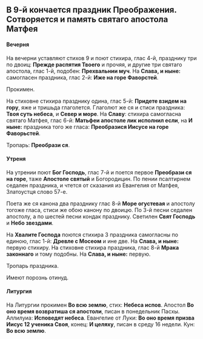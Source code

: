 
## В 9-й кончается праздник Преображения. Сотворяется и память святаго апостола Матфея

#### Вечерня

На вечерни уставляют стихов 9 и поют стихира, глас 4-й, празднику три по двоиц: 
**Прежде распятия Твоего** и прочяя, и другие три святаго апостола, глас 1-й, 
подобен: **Прехвальнии муч**. На **Слава, и ныне:** самогласен праздника, 
глас 2-й: **Иже на горе Фаворстей**.

Прокимен.

На стиховне стихира празднику одина, глас 5-й: **Придете взидем на гору**, 
яже и тришьда глаголется. Глаголют же ся и стиси праздника: **Твоя суть небеса**, 
и **Север и море**. На **Славу**: стихира самогласна святаго Матфея, глас 6-й: 
**Матьфеи апостоле лик исполнил если**, на **И ныне:** праздника того же гласа: 
**Преобразися Иисусе на горе Фаворьстей**. 

Тропарь: **Преобрази ся**.

#### Утреня

На утрении поют **Бог Господь**, глас 7-й и поется первое **Преобрази ся на горе**, 
таже **Апостоле святый** и Богородицин. По пении псалтирнем седален праздника, 
и чтется от сказания из Евангелия от Матфея, Златоустця слово 57-е.

Поета же ся канона два празднику глас 8-й **Море огустевая** и апостолу тогоже 
гласа, стиси же обою канону по двоицю. По 3-й песни седален апостолу, а по шестей 
песни кондак празднику. Светилен **Свят Господь** и **Небо звездами**.

На **Хвалите Господа** поются стихира 3 праздника самогласны по единою, глас 1-й: 
**Древле с Мосеом** и ине две. На **Слава, и ныне:** первую стихиру. 
На стиховне стихира праздника, глас 8-й **Мрака законнаго** и тому подобны. 
На **Слава, и ныне:** первую.

Тропарь праздника. 

Имеют порознь отинуд.

#### Литургия

На Литургии прокимен **Во всю землю**, стих: **Небеса испов**. 
Апостол **Во оно время возвратиша ся апостоли**, писан в понедельник Пасхы. 
Аллилуиа: **Исповедят небеса**. 
Евангелие от Луки: **Во оно время призва Иисус 12 ученика Своя**, 
конец: **И целяху**, писан в среду 16 недели.
Кун: **Во всю землю**.
